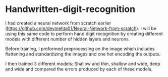 # Handwritten-digit-recognition

I had created a neural network from scratch earlier (https://github.com/devmehta01/Neural-Network-from-scratch). I will be using this same code to perform hand digit recognition by creating different models with different number of hidden layers and neurons.

Before training, I preformed preprocessing on the image which includes flattening and standardizing the images and one hot encoding the outputs.

I then trained 3 different models: Shallow and thin, shallow and wide, deep and wide and compared the errors produced by each of these models.
